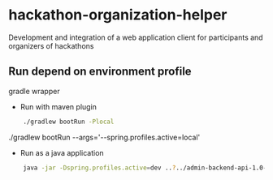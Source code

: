 # hackathon-organization-helper
Development and integration of a web application client for participants and organizers of hackathons


## Run depend on environment profile

gradle wrapper

* Run with maven plugin
```bash
    ./gradlew bootRun -Plocal
```


 ./gradlew bootRun --args='--spring.profiles.active=local'


* Run as a java application
```bash
    java -jar -Dspring.profiles.active=dev ..?../admin-backend-api-1.0-SNAPSHOT.jar
```